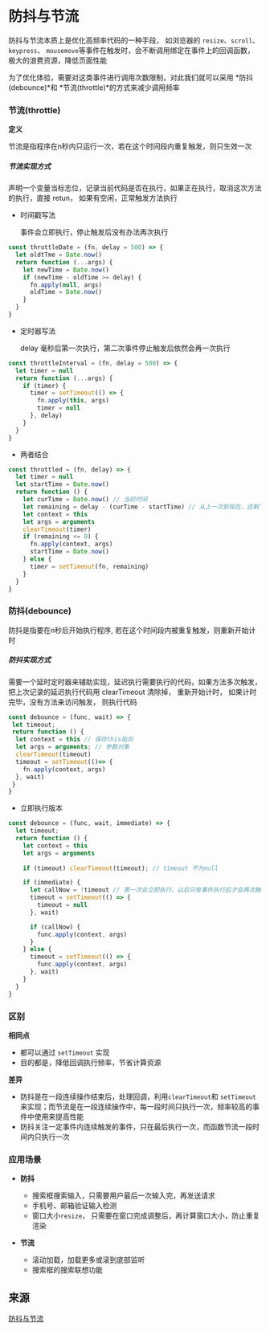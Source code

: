# 防抖与节流

防抖与节流本质上是优化高频率代码的一种手段， 如浏览器的 `resize`、`scroll`、`keypress`、 `mousemove`等事件在触发时，会不断调用绑定在事件上的回调函数， 极大的浪费资源，降低页面性能

为了优化体验，需要对这类事件进行调用次数限制，对此我们就可以采用 *防抖(debounce)*和 *节流(throttle)*的方式来减少调用频率

### 节流(throttle)

**定义**

节流是指程序在n秒内只运行一次，若在这个时间段内重复触发，则只生效一次

##### 节流实现方式

声明一个变量当标志位，记录当前代码是否在执行，如果正在执行，取消这次方法的执行，直接 retun， 如果有空闲，正常触发方法执行

- 时间戳写法

  事件会立即执行，停止触发后没有办法再次执行

```javascript
const throttleDate = (fn, delay = 500) => {
  let oldtTme = Date.now()
  return function (...args) {
    let newTime = Date.now()
    if (newTime - oldTime >= delay) {
      fn.apply(null, args)
      oldTime = Date.now()
    }
  } 
}
```

- 定时器写法
  
  delay 毫秒后第一次执行，第二次事件停止触发后依然会再一次执行

```javascript
const throttleInterval = (fn, delay = 500) => {
  let timer = null
  return function (...args) {
    if (timer) {
      timer = setTimeout(() => {
        fn.apply(this, args)
        timer = null
      }, delay)
    }
  } 
}
```

- 两者结合

```javascript
const throttled = (fn, delay) => {
  let timer = null
  let startTime = Date.now()
  return function () {
    let curTime = Date.now() // 当前时间
    let remaining = delay - (curTime - startTime) // 从上一次到现在，还剩下多少剩余时间
    let context = this
    let args = arguments
    clearTimeout(timer)
    if (remaining <= 0) {
      fn.apply(context, args)
      startTime = Date.now()
    } else {
      timer = setTimeout(fn, remaining)
    }
  }
}
```

### 防抖(debounce)

防抖是指要在n秒后开始执行程序, 若在这个时间段内被重复触发，则重新开始计时

##### 防抖实现方式

需要一个延时定时器来辅助实现，延迟执行需要执行的代码，如果方法多次触发，把上次记录的延迟执行代码用 clearTimeout 清除掉，
重新开始计时， 如果计时完毕，没有方法来访问触发， 则执行代码

```javascript
const debounce = (func, wait) => {
 let timeout;
 return function () {
  let context = this // 保存this指向
  let args = arguments; // 参数对象
  clearTimeout(timeout)
  timeout = setTimeout(()=> {
    fn.apply(context, args)
  }, wait)
 }
}
```

- 立即执行版本

```javascript
const debounce = (func, wait, immediate) => {
  let timeout;
  return function () {
    let context = this
    let args = arguments
    
    if (timeout) clearTimeout(timeout); // timeout 不为null

    if (immediate) {
      let callNow = !timeout // 第一次会立即执行，以后只有事件执行后才会再次触发
      timeout = setTimeout(() => {
        timeout = null
      }, wait)

      if (callNow) {
        func.apply(context, args)
      }
    } else {
      timeout = setTimeout(() => {
        func.apply(context, args)
      }, wait)
    }
  }
}
```

### 区别

**相同点**

- 都可以通过 `setTimeout` 实现
- 目的都是，降低回调执行频率，节省计算资源

**差异**

- 防抖是在一段连续操作结束后，处理回调，利用`clearTimeout`和 `setTimeout` 来实现；而节流是在一段连续操作中，每一段时间只执行一次，频率较高的事件中使用来提高性能
- 防抖关注一定事件内连续触发的事件，只在最后执行一次，而函数节流一段时间内只执行一次

### 应用场景

- **防抖**
  
  - 搜索框搜索输入，只需要用户最后一次输入完，再发送请求
  - 手机号、邮箱验证输入检测
  - 窗口大小`resize`， 只需要在窗口完成调整后，再计算窗口大小，防止重复渲染

- **节流**
  
  - 滚动加载，加载更多或滚到底部监听
  - 搜索框的搜索联想功能

## 来源

[防抖与节流](https://vue3js.cn/interview/JavaScript/debounce_throttle.html#%E4%BA%8C%E3%80%81%E5%8C%BA%E5%88%AB)
